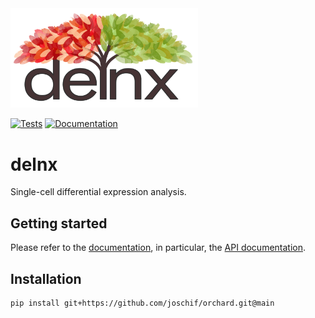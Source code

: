 <img src="docs/_static/images/delnx.png" width="300" alt="delnx">


[![Tests][badge-tests]][tests]
[![Documentation][badge-docs]][documentation]

[badge-tests]: https://img.shields.io/github/actions/workflow/status/joschif/orchard/test.yaml?branch=main
[badge-docs]: https://img.shields.io/readthedocs/orchard

# delnx

Single-cell differential expression analysis.

## Getting started

Please refer to the [documentation][],
in particular, the [API documentation][].

## Installation

```bash
pip install git+https://github.com/joschif/orchard.git@main
```

[issue tracker]: https://github.com/joschif/orchard/issues
[tests]: https://github.com/joschif/orchard/actions/workflows/test.yaml
[documentation]: https://orchard.readthedocs.io
[changelog]: https://orchard.readthedocs.io/en/latest/changelog.html
[api documentation]: https://orchard.readthedocs.io/en/latest/api.html
[pypi]: https://pypi.org/project/orchard
